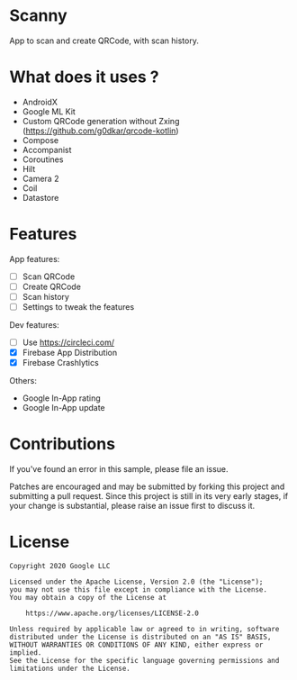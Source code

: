 # Scanny

App to scan and create QRCode, with scan history.

# What does it uses ?

- AndroidX
- Google ML Kit
- Custom QRCode generation without Zxing (https://github.com/g0dkar/qrcode-kotlin)
- Compose
- Accompanist
- Coroutines
- Hilt
- Camera 2
- Coil
- Datastore

# Features

App features:
- [ ] Scan QRCode
- [ ] Create QRCode
- [ ] Scan history
- [ ] Settings to tweak the features

Dev features:
- [ ] Use https://circleci.com/
- [x] Firebase App Distribution
- [x] Firebase Crashlytics

Others: 
- Google In-App rating
- Google In-App update

# Contributions

If you've found an error in this sample, please file an issue.

Patches are encouraged and may be submitted by forking this project and submitting a pull request. Since this project is still in its very early stages, if your change is substantial, please raise an issue first to discuss it.

# License

```
Copyright 2020 Google LLC

Licensed under the Apache License, Version 2.0 (the "License");
you may not use this file except in compliance with the License.
You may obtain a copy of the License at

    https://www.apache.org/licenses/LICENSE-2.0

Unless required by applicable law or agreed to in writing, software
distributed under the License is distributed on an "AS IS" BASIS,
WITHOUT WARRANTIES OR CONDITIONS OF ANY KIND, either express or implied.
See the License for the specific language governing permissions and
limitations under the License.
```
